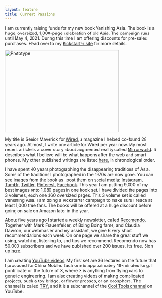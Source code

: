 ```yaml
---
layout: feature
title: Current Passions
---
```


<p>I am currently raising funds for my new book Vanishing Asia. The book is a huge, oversized, 1,000-page celebration of old Asia. The campaign runs until May 4, 2021. During this time I am offering discounts for pre-sales purchases. Head over to my <a href="https://www.kickstarter.com/projects/kk-org/vanishing-asia" target="_blank" rel="noopener">Kickstarter site</a> for more details.</p>
<p><img src="https://kk.org/wp-content/uploads/2014/03/Prototype.jpg" alt="Prototype" width="375" height="271" class="aligncenter size-full wp-image-6043"></p>
<p>My title is Senior Maverick for<span class="m_957494668986510680Apple-converted-space">&nbsp;</span><a href="http://www.wired.com/category/magazine/" target="_blank" data-saferedirecturl="https://www.google.com/url?q=http://www.wired.com/category/magazine/&amp;source=gmail&amp;ust=1555018858999000&amp;usg=AFQjCNFFIXVdx4QrwVgl8ed85uBNRAZO9g">Wired</a>, a magazine I helped co-found 28 years ago. At most, I write one article for Wired per year now. My most recent article is a cover story about augmented reality called <a href="https://www.wired.com/story/mirrorworld-ar-next-big-tech-platform/" target="_blank">Mirrorworld</a>. It describes what I believe will be what happens after the web and smart phones. My other published writings are listed<span class="m_957494668986510680Apple-converted-space">&nbsp;</span><a href="http://kk.org/articles" target="_blank" data-saferedirecturl="https://www.google.com/url?q=http://kk.org/articles&amp;source=gmail&amp;ust=1555018858999000&amp;usg=AFQjCNHWoP-b4RCVP0cc_gZMhOLdc_XNBw">here</a>, in chronological order.</p>
<p>I have spent 40 years photographing the disappearing traditions of Asia. Some of the traditions I photographed in the 1970s are now gone. You can see images from the book as I post them on social media: <a href="https://www.instagram.com/vanishingasia/" target="_blank" rel="noopener">Instagram</a>, <a href="https://vanishingasia.tumblr.com/" target="_blank" rel="noopener">Tumblr</a>, <a href="https://twitter.com/kevin2kelly" target="_blank" rel="noopener">Twitter</a>, <a href="https://www.pinterest.com/kevin2kelly/vanishing-asia/" target="_blank" rel="noopener">Pinterest</a>, <a href="https://www.facebook.com/vanishingasia" target="_blank" rel="noopener">Facebook</a>.&nbsp;This year I am putting 9,000 of my best images onto 1,080 pages in one book set. I have divided the pages into 3 volumes, each one 360 oversized pages. This 3 volume set is called Vanishing Asia. I am doing a Kickstarter campaign to make sure I reach at least 1,000 true fans. The books will be offered at a huge discount before going on sale on Amazon later in the year.</p>
<p>About five years ago I started a weekly newsletter, called <a href="https://www.recomendo.com/" target="_blank" rel="noopener">Recomendo</a>. Together with Mark Frauenfelder, of Boing Boing fame, and Claudia Dawson, our webmaster and my assistant, we give 6 very short recommendations each week. On one page we share the great stuff we using, watching, listening to, and tips we recommend. Recomendo now has 50,000 subscribers and we have published over 200 issues. It’s free. Sign up <a href="https://www.getrevue.co/profile/Recomendo" target="_blank" rel="noopener">here</a>.</p>
<p>I am creating <a href="https://www.youtube.com/playlist?list=PLUX-sja_eqhTwFEdyu9bBTeWgo3FTxFDz" target="_blank" rel="noopener">YouTube videos</a>. My first set are 36 lectures on the future that I produced for China Mobile. Each one is approximately 18-minutes long. I pontificate on the future of X, where X is anything from flying cars to genetic engineering.&nbsp;I am also creating videos of making complicated projects, such a toy bridge, or flower presses, or an ecosphere. The channel is called <a href="https://www.youtube.com/playlist?list=PLr3Q2Qayr1ANe72ystgWXp9j3qIYkRinJ" target="_blank">TRY</a>, and it is a subchannel of the <a href="https://www.youtube.com/c/CoolTools" target="_blank">Cool Tools channel</a> on YouTube.</p>




